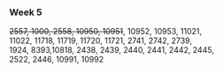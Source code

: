 ### Week 5


~~2557, 1000, 2558, 10950, 10951~~, 10952, 10953, 11021,<br>
11022, 11718, 11719, 11720, 11721, 2741, 2742, 2739,<br>
1924, 8393,10818, 2438, 2439, 2440, 2441, 2442, 2445,<br>
2522, 2446, 10991, 10992